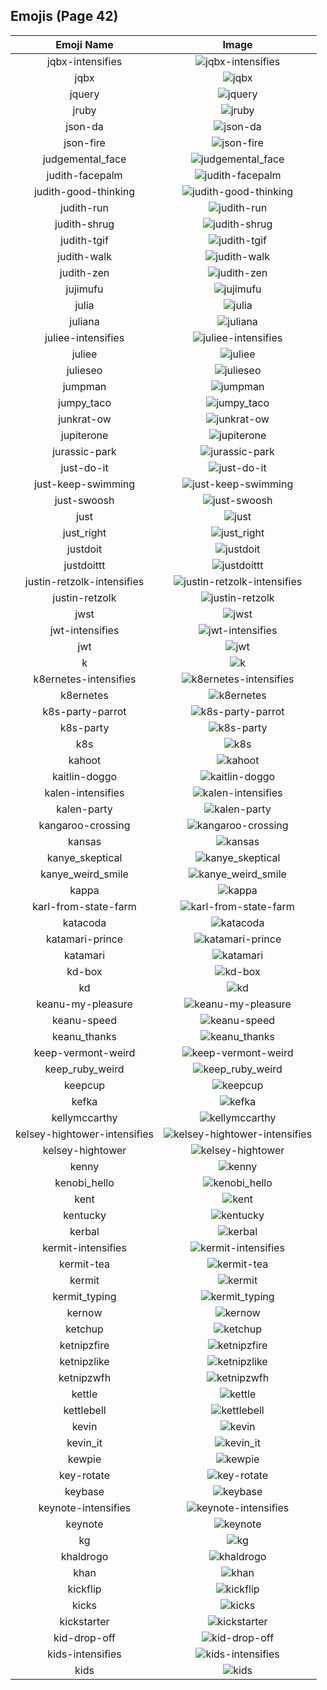 
  ## Emojis (Page 42)
  |Emoji Name|Image|
  | :-: | :-: |
  |jqbx-intensifies| ![jqbx-intensifies](/output/jqbx-intensifies.gif)|
  |jqbx| ![jqbx](/output/jqbx.png)|
  |jquery| ![jquery](/output/jquery.jpg)|
  |jruby| ![jruby](/output/jruby.png)|
  |json-da| ![json-da](/output/json-da.png)|
  |json-fire| ![json-fire](/output/json-fire.gif)|
  |judgemental_face| ![judgemental_face](/output/judgemental_face.png)|
  |judith-facepalm| ![judith-facepalm](/output/judith-facepalm.png)|
  |judith-good-thinking| ![judith-good-thinking](/output/judith-good-thinking.png)|
  |judith-run| ![judith-run](/output/judith-run.png)|
  |judith-shrug| ![judith-shrug](/output/judith-shrug.png)|
  |judith-tgif| ![judith-tgif](/output/judith-tgif.png)|
  |judith-walk| ![judith-walk](/output/judith-walk.png)|
  |judith-zen| ![judith-zen](/output/judith-zen.png)|
  |jujimufu| ![jujimufu](/output/jujimufu.jpg)|
  |julia| ![julia](/output/julia.jpg)|
  |juliana| ![juliana](/output/juliana.png)|
  |juliee-intensifies| ![juliee-intensifies](/output/juliee-intensifies.gif)|
  |juliee| ![juliee](/output/juliee.png)|
  |julieseo| ![julieseo](/output/julieseo.jpg)|
  |jumpman| ![jumpman](/output/jumpman.png)|
  |jumpy_taco| ![jumpy_taco](/output/jumpy_taco.gif)|
  |junkrat-ow| ![junkrat-ow](/output/junkrat-ow.png)|
  |jupiterone| ![jupiterone](/output/jupiterone.png)|
  |jurassic-park| ![jurassic-park](/output/jurassic-park.png)|
  |just-do-it| ![just-do-it](/output/just-do-it.png)|
  |just-keep-swimming| ![just-keep-swimming](/output/just-keep-swimming.png)|
  |just-swoosh| ![just-swoosh](/output/just-swoosh.png)|
  |just| ![just](/output/just.png)|
  |just_right| ![just_right](/output/just_right.png)|
  |justdoit| ![justdoit](/output/justdoit.png)|
  |justdoittt| ![justdoittt](/output/justdoittt.png)|
  |justin-retzolk-intensifies| ![justin-retzolk-intensifies](/output/justin-retzolk-intensifies.gif)|
  |justin-retzolk| ![justin-retzolk](/output/justin-retzolk.png)|
  |jwst| ![jwst](/output/jwst.png)|
  |jwt-intensifies| ![jwt-intensifies](/output/jwt-intensifies.gif)|
  |jwt| ![jwt](/output/jwt.png)|
  |k| ![k](/output/k.png)|
  |k8ernetes-intensifies| ![k8ernetes-intensifies](/output/k8ernetes-intensifies.gif)|
  |k8ernetes| ![k8ernetes](/output/k8ernetes.png)|
  |k8s-party-parrot| ![k8s-party-parrot](/output/k8s-party-parrot.gif)|
  |k8s-party| ![k8s-party](/output/k8s-party.gif)|
  |k8s| ![k8s](/output/k8s.png)|
  |kahoot| ![kahoot](/output/kahoot.jpg)|
  |kaitlin-doggo| ![kaitlin-doggo](/output/kaitlin-doggo.png)|
  |kalen-intensifies| ![kalen-intensifies](/output/kalen-intensifies.gif)|
  |kalen-party| ![kalen-party](/output/kalen-party.gif)|
  |kangaroo-crossing| ![kangaroo-crossing](/output/kangaroo-crossing.jpg)|
  |kansas| ![kansas](/output/kansas.jpg)|
  |kanye_skeptical| ![kanye_skeptical](/output/kanye_skeptical.jpg)|
  |kanye_weird_smile| ![kanye_weird_smile](/output/kanye_weird_smile.png)|
  |kappa| ![kappa](/output/kappa.png)|
  |karl-from-state-farm| ![karl-from-state-farm](/output/karl-from-state-farm.png)|
  |katacoda| ![katacoda](/output/katacoda.png)|
  |katamari-prince| ![katamari-prince](/output/katamari-prince.gif)|
  |katamari| ![katamari](/output/katamari.gif)|
  |kd-box| ![kd-box](/output/kd-box.png)|
  |kd| ![kd](/output/kd.png)|
  |keanu-my-pleasure| ![keanu-my-pleasure](/output/keanu-my-pleasure.gif)|
  |keanu-speed| ![keanu-speed](/output/keanu-speed.gif)|
  |keanu_thanks| ![keanu_thanks](/output/keanu_thanks.gif)|
  |keep-vermont-weird| ![keep-vermont-weird](/output/keep-vermont-weird.jpg)|
  |keep_ruby_weird| ![keep_ruby_weird](/output/keep_ruby_weird.png)|
  |keepcup| ![keepcup](/output/keepcup.png)|
  |kefka| ![kefka](/output/kefka.gif)|
  |kellymccarthy| ![kellymccarthy](/output/kellymccarthy.png)|
  |kelsey-hightower-intensifies| ![kelsey-hightower-intensifies](/output/kelsey-hightower-intensifies.gif)|
  |kelsey-hightower| ![kelsey-hightower](/output/kelsey-hightower.jpg)|
  |kenny| ![kenny](/output/kenny.gif)|
  |kenobi_hello| ![kenobi_hello](/output/kenobi_hello.png)|
  |kent| ![kent](/output/kent.png)|
  |kentucky| ![kentucky](/output/kentucky.png)|
  |kerbal| ![kerbal](/output/kerbal.png)|
  |kermit-intensifies| ![kermit-intensifies](/output/kermit-intensifies.gif)|
  |kermit-tea| ![kermit-tea](/output/kermit-tea.png)|
  |kermit| ![kermit](/output/kermit.png)|
  |kermit_typing| ![kermit_typing](/output/kermit_typing.gif)|
  |kernow| ![kernow](/output/kernow.png)|
  |ketchup| ![ketchup](/output/ketchup.png)|
  |ketnipzfire| ![ketnipzfire](/output/ketnipzfire.jpg)|
  |ketnipzlike| ![ketnipzlike](/output/ketnipzlike.png)|
  |ketnipzwfh| ![ketnipzwfh](/output/ketnipzwfh.png)|
  |kettle| ![kettle](/output/kettle.jpg)|
  |kettlebell| ![kettlebell](/output/kettlebell.jpg)|
  |kevin| ![kevin](/output/kevin.gif)|
  |kevin_it| ![kevin_it](/output/kevin_it.png)|
  |kewpie| ![kewpie](/output/kewpie.jpg)|
  |key-rotate| ![key-rotate](/output/key-rotate.gif)|
  |keybase| ![keybase](/output/keybase.png)|
  |keynote-intensifies| ![keynote-intensifies](/output/keynote-intensifies.gif)|
  |keynote| ![keynote](/output/keynote.jpg)|
  |kg| ![kg](/output/kg.png)|
  |khaldrogo| ![khaldrogo](/output/khaldrogo.jpg)|
  |khan| ![khan](/output/khan.gif)|
  |kickflip| ![kickflip](/output/kickflip.gif)|
  |kicks| ![kicks](/output/kicks.png)|
  |kickstarter| ![kickstarter](/output/kickstarter.png)|
  |kid-drop-off| ![kid-drop-off](/output/kid-drop-off.png)|
  |kids-intensifies| ![kids-intensifies](/output/kids-intensifies.gif)|
  |kids| ![kids](/output/kids.png)|
  